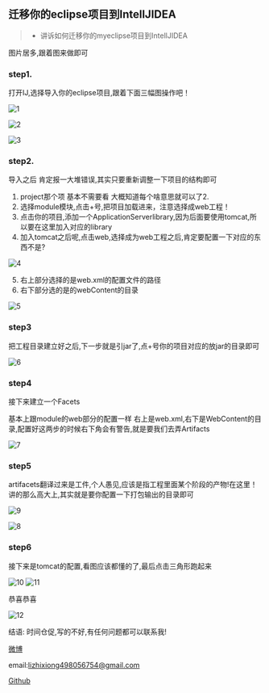 
## 迁移你的eclipse项目到IntellJIDEA
>* 讲诉如何迁移你的myeclipse项目到IntellJIDEA

图片居多,跟着图来做即可

### step1.

 打开IJ,选择导入你的eclipse项目,跟着下面三幅图操作吧！

 ![1](eclipse2Ij/1.png)

 ![2](eclipse2Ij/2.png)
 
 ![3](eclipse2Ij/3.png)
 
### step2.

导入之后 肯定报一大堆错误,其实只要重新调整一下项目的结构即可

1. project那个项 基本不需要看 大概知道每个啥意思就可以了2. 
2. 选择module模块,点击+号,把项目加载进来，注意选择成web工程！
3. 点击你的项目,添加一个ApplicationServerlibrary,因为后面要使用tomcat,所以要在这里加入对应的library
4. 加入tomcat之后呢,点击web,选择成为web工程之后,肯定要配置一下对应的东西不是?

![4](eclipse2Ij/4.png)





5. 右上部分选择的是web.xml的配置文件的路径
6. 右下部分选的是的webContent的目录


![5](eclipse2Ij/5.png)


### step3

把工程目录建立好之后,下一步就是引jar了,点+号你的项目对应的放jar的目录即可


![6](eclipse2Ij/6.png)



### step4

接下来建立一个Facets

基本上跟module的web部分的配置一样
右上是web.xml,右下是WebContent的目录,配置好这两步的时候右下角会有警告,就是要我们去弄Artifacts

![7](eclipse2Ij/7.png)
 
 
 
### step5
 
 
 artifacets翻译过来是工件,个人愚见,应该是指工程里面某个阶段的产物!在这里！讲的那么高大上,其实就是要你配置一下打包输出的目录即可
 
 ![9](eclipse2Ij/9.png)
 
 ![8](eclipse2Ij/8.png)
 
 
### step6

接下来是tomcat的配置,看图应该都懂的了,最后点击三角形跑起来

![10](eclipse2Ij/8.png)
![11](eclipse2Ij/8.png)

恭喜恭喜

![12](eclipse2Ij/8.png)



结语:
   时间仓促,写的不好,有任何问题都可以联系我!
   
   
[微博][3]

email:lizhixiong498056754@gmail.com

[Github][4]



  [3]: http://weibo.com/3758959647/profile?rightmod=1&wvr=6&mod=personinfo
  [4]: https://github.com/jacsonLee
